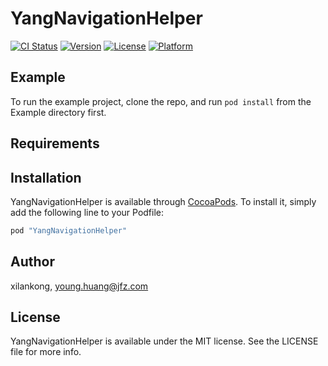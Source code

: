 # YangNavigationHelper

[![CI Status](http://img.shields.io/travis/xilankong/YangNavigationHelper.svg?style=flat)](https://travis-ci.org/xilankong/YangNavigationHelper)
[![Version](https://img.shields.io/cocoapods/v/YangNavigationHelper.svg?style=flat)](http://cocoapods.org/pods/YangNavigationHelper)
[![License](https://img.shields.io/cocoapods/l/YangNavigationHelper.svg?style=flat)](http://cocoapods.org/pods/YangNavigationHelper)
[![Platform](https://img.shields.io/cocoapods/p/YangNavigationHelper.svg?style=flat)](http://cocoapods.org/pods/YangNavigationHelper)

## Example

To run the example project, clone the repo, and run `pod install` from the Example directory first.

## Requirements

## Installation

YangNavigationHelper is available through [CocoaPods](http://cocoapods.org). To install
it, simply add the following line to your Podfile:

```ruby
pod "YangNavigationHelper"
```

## Author

xilankong, young.huang@jfz.com

## License

YangNavigationHelper is available under the MIT license. See the LICENSE file for more info.
